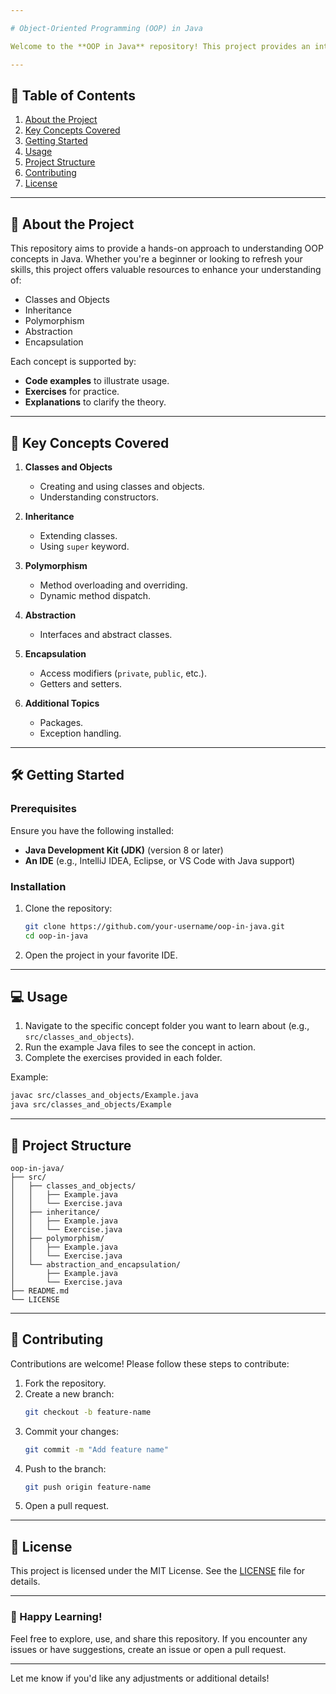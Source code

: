 ```yaml
---

# Object-Oriented Programming (OOP) in Java

Welcome to the **OOP in Java** repository! This project provides an introduction to OOP concepts using Java, complete with examples, explanations, and exercises to help you learn and practice object-oriented programming.

---
```


## 📜 Table of Contents
1. [About the Project](#about-the-project)
2. [Key Concepts Covered](#key-concepts-covered)
3. [Getting Started](#getting-started)
4. [Usage](#usage)
5. [Project Structure](#project-structure)
6. [Contributing](#contributing)
7. [License](#license)

---

## 🚀 About the Project

This repository aims to provide a hands-on approach to understanding OOP concepts in Java. Whether you're a beginner or looking to refresh your skills, this project offers valuable resources to enhance your understanding of:

- Classes and Objects
- Inheritance
- Polymorphism
- Abstraction
- Encapsulation

Each concept is supported by:
- **Code examples** to illustrate usage.
- **Exercises** for practice.
- **Explanations** to clarify the theory.

---

## 📘 Key Concepts Covered

1. **Classes and Objects**  
   - Creating and using classes and objects.
   - Understanding constructors.

2. **Inheritance**  
   - Extending classes.
   - Using `super` keyword.

3. **Polymorphism**  
   - Method overloading and overriding.
   - Dynamic method dispatch.

4. **Abstraction**  
   - Interfaces and abstract classes.

5. **Encapsulation**  
   - Access modifiers (`private`, `public`, etc.).
   - Getters and setters.

6. **Additional Topics**  
   - Packages.
   - Exception handling.

---

## 🛠 Getting Started

### Prerequisites
Ensure you have the following installed:
- **Java Development Kit (JDK)** (version 8 or later)
- **An IDE** (e.g., IntelliJ IDEA, Eclipse, or VS Code with Java support)

### Installation
1. Clone the repository:
   ```bash
   git clone https://github.com/your-username/oop-in-java.git
   cd oop-in-java
   ```
2. Open the project in your favorite IDE.

---

## 💻 Usage

1. Navigate to the specific concept folder you want to learn about (e.g., `src/classes_and_objects`).
2. Run the example Java files to see the concept in action.
3. Complete the exercises provided in each folder.

Example:
```bash
javac src/classes_and_objects/Example.java
java src/classes_and_objects/Example
```

---

## 📂 Project Structure

```plaintext
oop-in-java/
├── src/
│   ├── classes_and_objects/
│   │   ├── Example.java
│   │   └── Exercise.java
│   ├── inheritance/
│   │   ├── Example.java
│   │   └── Exercise.java
│   ├── polymorphism/
│   │   ├── Example.java
│   │   └── Exercise.java
│   └── abstraction_and_encapsulation/
│       ├── Example.java
│       └── Exercise.java
├── README.md
└── LICENSE
```

---

## 🤝 Contributing

Contributions are welcome! Please follow these steps to contribute:

1. Fork the repository.
2. Create a new branch:
   ```bash
   git checkout -b feature-name
   ```
3. Commit your changes:
   ```bash
   git commit -m "Add feature name"
   ```
4. Push to the branch:
   ```bash
   git push origin feature-name
   ```
5. Open a pull request.

---

## 📄 License

This project is licensed under the MIT License. See the [LICENSE](LICENSE) file for details.

---

### 🎉 Happy Learning!  
Feel free to explore, use, and share this repository. If you encounter any issues or have suggestions, create an issue or open a pull request.

---

Let me know if you'd like any adjustments or additional details!
